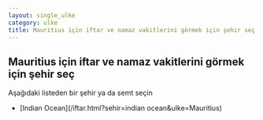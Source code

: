 ```yaml
---
layout: single_ulke
category: ulke
title: Mauritius için iftar ve namaz vakitlerini görmek için şehir seç
---
```



## Mauritius için iftar ve namaz vakitlerini görmek için şehir seç

Aşağıdaki listeden bir şehir ya da semt seçin


* [Indian Ocean](/iftar.html?sehir=indian ocean&ulke=Mauritius)
